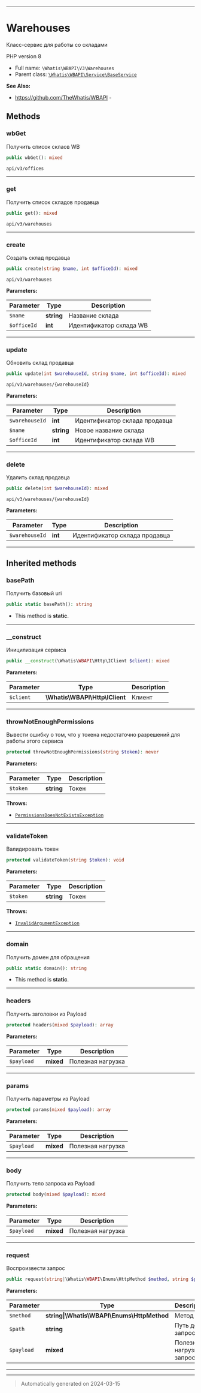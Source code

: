 ***

# Warehouses

Класс-сервис для работы
со складами

PHP version 8

* Full name: `\Whatis\WBAPI\V3\Warehouses`
* Parent class: [`\Whatis\WBAPI\Service\BaseService`](../Service/BaseService.md)

**See Also:**

* https://github.com/TheWhatis/WBAPI - 




## Methods


### wbGet

Получить список склаов WB

```php
public wbGet(): mixed
```

`api/v3/offices`










***

### get

Получить список складов продавца

```php
public get(): mixed
```

`api/v3/warehouses`










***

### create

Создать склад продавца

```php
public create(string $name, int $officeId): mixed
```

`api/v3/warehouses`






**Parameters:**

| Parameter | Type | Description |
|-----------|------|-------------|
| `$name` | **string** | Название склада |
| `$officeId` | **int** | Идентификатор склада WB |





***

### update

Обновить склад продавца

```php
public update(int $warehouseId, string $name, int $officeId): mixed
```

`api/v3/warehouses/{warehouseId}`






**Parameters:**

| Parameter | Type | Description |
|-----------|------|-------------|
| `$warehouseId` | **int** | Идентификатор склада продавца |
| `$name` | **string** | Новое название склада |
| `$officeId` | **int** | Идентификатор склада WB |





***

### delete

Удалить склад продавца

```php
public delete(int $warehouseId): mixed
```

`api/v3/warehouses/{warehouseId}`






**Parameters:**

| Parameter | Type | Description |
|-----------|------|-------------|
| `$warehouseId` | **int** | Идентификатор склада продавца |





***


## Inherited methods


### basePath

Получить базовый uri

```php
public static basePath(): string
```



* This method is **static**.








***

### __construct

Иницилизация сервиса

```php
public __construct(\Whatis\WBAPI\Http\IClient $client): mixed
```








**Parameters:**

| Parameter | Type | Description |
|-----------|------|-------------|
| `$client` | **\Whatis\WBAPI\Http\IClient** | Клиент |





***

### throwNotEnoughPermissions

Вывести ошибку о том, что у токена
недостаточно разрешений для работы
этого сервиса

```php
protected throwNotEnoughPermissions(string $token): never
```








**Parameters:**

| Parameter | Type | Description |
|-----------|------|-------------|
| `$token` | **string** | Токен |




**Throws:**

- [`PermissionsDoesNotExistsException`](../Exceptions/PermissionsDoesNotExistsException.md)



***

### validateToken

Валидировать токен

```php
protected validateToken(string $token): void
```








**Parameters:**

| Parameter | Type | Description |
|-----------|------|-------------|
| `$token` | **string** | Токен |




**Throws:**

- [`InvalidArgumentException`](../../../InvalidArgumentException.md)



***

### domain

Получить домен для обращения

```php
public static domain(): string
```



* This method is **static**.








***

### headers

Получить заголовки из Payload

```php
protected headers(mixed $payload): array
```








**Parameters:**

| Parameter | Type | Description |
|-----------|------|-------------|
| `$payload` | **mixed** | Полезная нагрузка |





***

### params

Получить параметры из Payload

```php
protected params(mixed $payload): array
```








**Parameters:**

| Parameter | Type | Description |
|-----------|------|-------------|
| `$payload` | **mixed** | Полезная нагрузка |





***

### body

Получить тело запроса из Payload

```php
protected body(mixed $payload): mixed
```








**Parameters:**

| Parameter | Type | Description |
|-----------|------|-------------|
| `$payload` | **mixed** | Полезная нагрузка |





***

### request

Воспроизвести запрос

```php
public request(string|\Whatis\WBAPI\Enums\HttpMethod $method, string $path, mixed $payload = null): mixed
```








**Parameters:**

| Parameter | Type | Description |
|-----------|------|-------------|
| `$method` | **string&#124;\Whatis\WBAPI\Enums\HttpMethod** | Метод |
| `$path` | **string** | Путь до запроса |
| `$payload` | **mixed** | Полезная нагрузка запроса |





***


***
> Automatically generated on 2024-03-15
